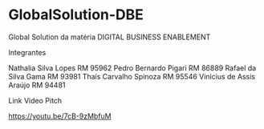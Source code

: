 # GlobalSolution-DBE
Global Solution da matéria DIGITAL BUSINESS ENABLEMENT

Integrantes

Nathalia Silva Lopes      RM 95962
Pedro Bernardo Pigari     RM 86889
Rafael da Silva Gama      RM 93981
Thaís Carvalho Spinoza    RM 95546
Vinicius de Assis Araújo  RM 94481

Link Video Pitch

https://youtu.be/7cB-9zMbfuM
